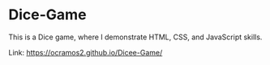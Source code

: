 # Dice-Game

This is a Dice game, where I demonstrate HTML, CSS, and JavaScript skills.

Link: https://ocramos2.github.io/Dicee-Game/
